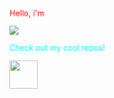 <p style="color: red">Hello, i'm </p>
<image src="epicalex.gif">
<p style="color: cyan;">Check out my cool repos!</p>
<image src="stevecool.png" style="height: 50px; width: 50px;">
